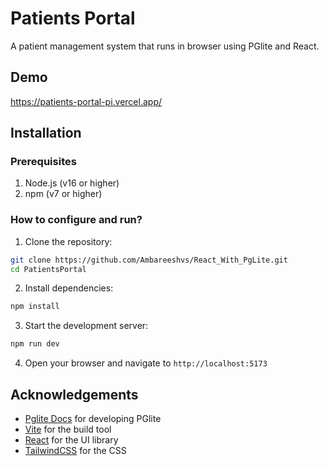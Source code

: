 # Patients Portal

A patient management system that runs in browser using PGlite and React.

## Demo
https://patients-portal-pi.vercel.app/

## Installation

### Prerequisites

1. Node.js (v16 or higher)
2. npm (v7 or higher)

### How to configure and run?

1. Clone the repository:

```bash
git clone https://github.com/Ambareeshvs/React_With_PgLite.git
cd PatientsPortal
```

2. Install dependencies:

```bash
npm install
```

3. Start the development server:

```bash
npm run dev
```

4. Open your browser and navigate to `http://localhost:5173`

## Acknowledgements

- [Pglite Docs](https://pglite.dev/docs/) for developing PGlite
- [Vite](https://vitejs.dev/) for the build tool
- [React](https://reactjs.org/) for the UI library
- [TailwindCSS](https://tailwindcss.com/docs/installation/using-vite) for the CSS
